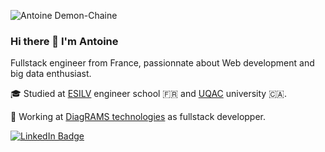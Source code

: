 ![Antoine Demon-Chaine](https://user-images.githubusercontent.com/32196302/136638741-73c6fe8f-990e-4d51-ba47-c5f66ef563c5.png)
### Hi there 👋 I'm Antoine

Fullstack engineer from France, passionnate about Web development and big data enthusiast.

:mortar_board: Studied at [ESILV](https://www.esilv.fr/) engineer school :fr: and [UQAC](https://www.uqac.ca/) university 🇨🇦.

:briefcase: Working at [DiagRAMS technologies](https://diagrams-technologies.com/) as fullstack developper.

[![LinkedIn Badge](https://img.shields.io/badge/LinkedIn-Profile-informational?style=flat&logo=linkedin&logoColor=white&color=0D76A8)](https://www.linkedin.com/in/antoine-demonchaine/)
